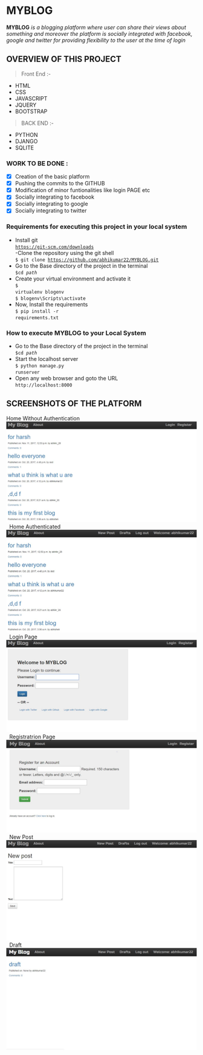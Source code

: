 # MYBLOG
**MYBLOG** *is a blogging platform where user can share their views about something and moreover the platform is socially integrated with* *facebook, google and twitter for providing flexibility to the user at the time of login*

## OVERVIEW OF THIS PROJECT

> Front End :-
- HTML
- CSS
- JAVASCRIPT
- JQUERY
- BOOTSTRAP

> BACK END :-
- PYTHON
- DJANGO
- SQLITE

### WORK TO BE DONE :
- [x] Creation of the basic platform
- [x] Pushing the commits to the GITHUB
- [x] Modification of minor funtionalities like login PAGE etc
- [x] Socially integrating to facebook
- [x] Socially integrating to google
- [x] Socially integrating to twitter

### Requirements for executing this project in your local system <br>
- Install git <br>
<code>https://git-scm.com/downloads</code> <br>
-Clone the repository using the git shell <br>
<code>$ git clone https://github.com/abhikumar22/MYBLOG.git</code> <br>
- Go to the Base directory of the project in the terminal <br>
<code>$cd *path*</code> <br>
- Create your virtual environment and activate it <br>
<code>$ virtualenv blogenv</code> <br>
<code>$ blogenv\Scripts\activate</code> <br>
- Now, Install the requirements <br>
<code>$ pip install -r requirements.txt</code> <br>

### How to execute MYBLOG to your Local System
- Go to the Base directory of the project in the terminal <br>
<code>$cd *path*</code> <br>
- Start the localhost server <br>
<code>$ python manage.py runserver</code> <br>
- Open any web browser and goto the URL <br>
 <code>http://localhost:8000</code>

## SCREENSHOTS OF THE PLATFORM
Home Without Authentication
<img src="/screenshots/home_without_authenticated.JPG">
&nbsp;
Home Authenticated
<img src="/screenshots/home_authenticated.JPG">
&nbsp;
Login Page
<img src="/screenshots/login_page.JPG">
&nbsp;
Registratrion Page
<img src="/screenshots/registration_page.JPG">
&nbsp;
New Post
<img src="/screenshots/new_post.JPG">
&nbsp;
Draft
<img src="/screenshots/draft.JPG">
&nbsp;
